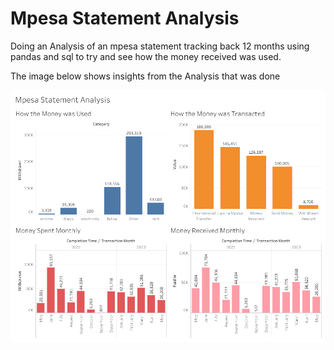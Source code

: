 # Mpesa Statement Analysis

Doing an Analysis of an mpesa statement tracking back 12 months using pandas and sql to try and see how the money received was used.

The image below shows insights from the Analysis that was done

![Alt text](<Dashboard 1 (1).png>)

